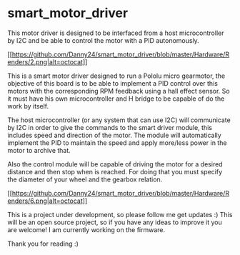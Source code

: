 # smart_motor_driver
This motor driver is designed to be interfaced from a host microcontroller by I2C and be able to control the motor with a PID autonomously.

[[https://github.com/Danny24/smart_motor_driver/blob/master/Hardware/Renders/2.png|alt=octocat]]

This is a smart motor driver designed to run a Pololu micro gearmotor, the objective of this board is to be able to implement a PID control over this motors with the corresponding RPM feedback using a hall effect sensor. So it must have his own microcontroller and H bridge to be capable of do the work by itself.

The host microcontroller (or any system that can use I2C) will communicate by I2C in order to give the commands to the smart driver module, this includes speed and direction of the motor. The module will automatically implement the PID to maintain the speed and apply more/less power in the motor to archive that.

Also the control module will be capable of driving the motor for a desired distance and then stop when is reached. For doing that you must specify the diameter of your wheel and the gearbox relation.

[[https://github.com/Danny24/smart_motor_driver/blob/master/Hardware/Renders/6.png|alt=octocat]]

This is a project under development, so please follow me get updates :) This will be an open source project, so if you have any ideas to improve it you are welcome! I am currently working on the firmware.

Thank you for reading :)
